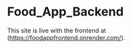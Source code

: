 # Food_App_Backend

This site is live with the frontend at (https://foodappfrontend.onrender.com/).

